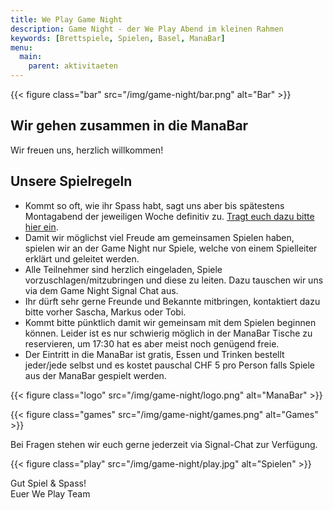 ```yaml
---
title: We Play Game Night
description: Game Night - der We Play Abend im kleinen Rahmen
keywords: [Brettspiele, Spielen, Basel, ManaBar]
menu:
  main:
    parent: aktivitaeten
---
```


{{< figure class="bar" src="/img/game-night/bar.png" alt="Bar" >}}

## Wir gehen zusammen in die ManaBar
Wir freuen uns, herzlich willkommen!

## Unsere Spielregeln
- Kommt so oft, wie ihr Spass habt, sagt uns aber bis spätestens Montagabend der jeweiligen Woche definitiv zu. [Tragt euch dazu bitte hier ein](https://nuudel.digitalcourage.de/xEujRaujYWiMkjQO).
- Damit wir möglichst viel Freude am gemeinsamen Spielen haben, spielen wir an der Game Night nur Spiele, welche von einem Spielleiter erklärt und geleitet werden.
- Alle Teilnehmer sind herzlich eingeladen, Spiele vorzuschlagen/mitzubringen und diese zu leiten. Dazu tauschen wir uns via dem Game Night Signal Chat aus.
- Ihr dürft sehr gerne Freunde und Bekannte mitbringen, kontaktiert dazu bitte vorher Sascha, Markus oder Tobi.
- Kommt bitte pünktlich damit wir gemeinsam mit dem Spielen beginnen können. Leider ist es nur schwierig möglich in der ManaBar Tische zu reservieren, um 17:30 hat es aber meist noch genügend freie.
- Der Eintritt in die ManaBar ist gratis, Essen und Trinken bestellt jeder/jede selbst und es kostet pauschal CHF 5 pro Person falls Spiele aus der ManaBar gespielt werden.

{{< figure class="logo" src="/img/game-night/logo.png" alt="ManaBar" >}}

{{< figure class="games" src="/img/game-night/games.png" alt="Games" >}}

Bei Fragen stehen wir euch gerne jederzeit via Signal-Chat <!-- oder über info@we-play.ch--> zur Verfügung.

{{< figure class="play" src="/img/game-night/play.jpg" alt="Spielen" >}}

Gut Spiel & Spass!<br/>
Euer We Play Team
